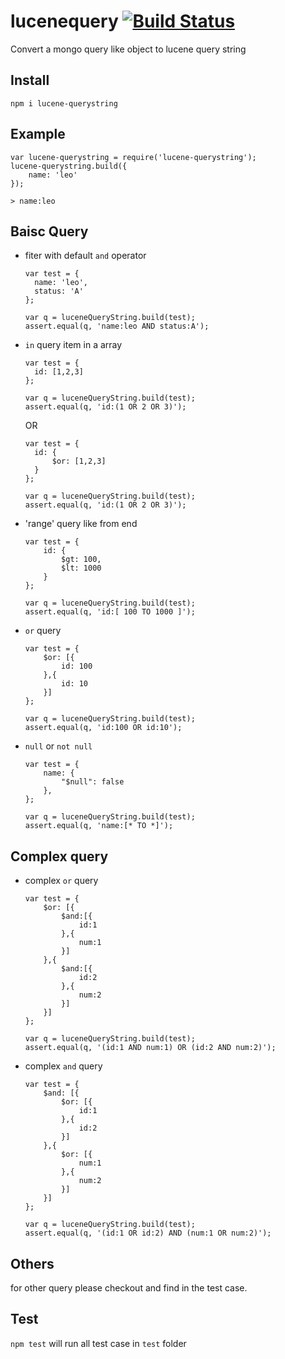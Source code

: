 # lucenequery [![Build Status](https://travis-ci.org/pisceanfoot/lucene-querystring.svg?branch=master)](https://travis-ci.org/pisceanfoot/lucene-querystring)

Convert a mongo query like object to lucene query string

Install
---------------

```
npm i lucene-querystring
```

Example
---------------

```
var lucene-querystring = require('lucene-querystring');
lucene-querystring.build({
    name: 'leo'
});

> name:leo
```


Baisc Query
-----------------

- fiter with default `and` operator

    ```
    var test = {
      name: 'leo',
      status: 'A'
    };

    var q = luceneQueryString.build(test);
    assert.equal(q, 'name:leo AND status:A');
    ```

- `in` query item in a array

    ```
    var test = {
      id: [1,2,3]
    };

    var q = luceneQueryString.build(test);
    assert.equal(q, 'id:(1 OR 2 OR 3)');
    ```

    OR

    ```
    var test = {
      id: {
          $or: [1,2,3]
      }
    };

    var q = luceneQueryString.build(test);
    assert.equal(q, 'id:(1 OR 2 OR 3)');
    ```

- 'range' query like from end

    ```
    var test = {
        id: {
            $gt: 100,
            $lt: 1000
        }
    };

    var q = luceneQueryString.build(test);
    assert.equal(q, 'id:[ 100 TO 1000 ]');
    ```

- `or` query

    ```
    var test = {
        $or: [{
            id: 100
        },{
            id: 10
        }]
    };

    var q = luceneQueryString.build(test);
    assert.equal(q, 'id:100 OR id:10');
    ```

- `null` or `not null`

    ```
    var test = {
        name: {
            "$null": false
        },
    };

    var q = luceneQueryString.build(test);
    assert.equal(q, 'name:[* TO *]');
    ```


Complex query
--------------------------
- complex `or` query

    ```
    var test = {
        $or: [{
            $and:[{
                id:1
            },{
                num:1
            }]
        },{
            $and:[{
                id:2
            },{
                num:2
            }]
        }]
    };

    var q = luceneQueryString.build(test);
    assert.equal(q, '(id:1 AND num:1) OR (id:2 AND num:2)');
    ```

- complex `and` query

    ```
    var test = {
        $and: [{
            $or: [{
                id:1
            },{
                id:2
            }]
        },{
            $or: [{
                num:1
            },{
                num:2
            }]
        }]
    };

    var q = luceneQueryString.build(test);
    assert.equal(q, '(id:1 OR id:2) AND (num:1 OR num:2)');
    ```

## Others

for other query please checkout and find in the test case.

## Test
`npm test` will run all test case in `test` folder


